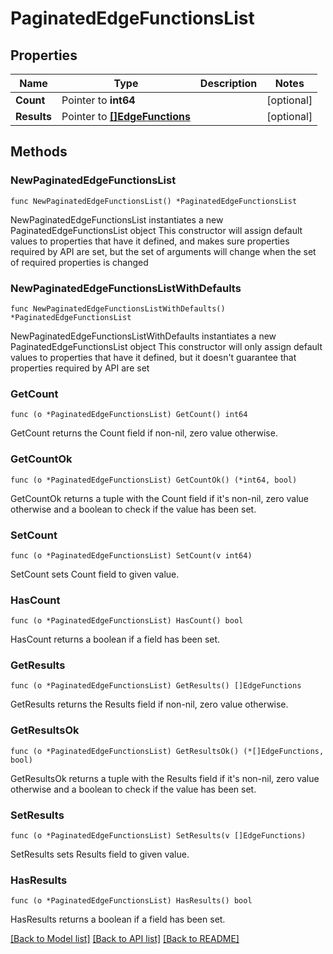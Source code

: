 # PaginatedEdgeFunctionsList

## Properties

Name | Type | Description | Notes
------------ | ------------- | ------------- | -------------
**Count** | Pointer to **int64** |  | [optional] 
**Results** | Pointer to [**[]EdgeFunctions**](EdgeFunctions.md) |  | [optional] 

## Methods

### NewPaginatedEdgeFunctionsList

`func NewPaginatedEdgeFunctionsList() *PaginatedEdgeFunctionsList`

NewPaginatedEdgeFunctionsList instantiates a new PaginatedEdgeFunctionsList object
This constructor will assign default values to properties that have it defined,
and makes sure properties required by API are set, but the set of arguments
will change when the set of required properties is changed

### NewPaginatedEdgeFunctionsListWithDefaults

`func NewPaginatedEdgeFunctionsListWithDefaults() *PaginatedEdgeFunctionsList`

NewPaginatedEdgeFunctionsListWithDefaults instantiates a new PaginatedEdgeFunctionsList object
This constructor will only assign default values to properties that have it defined,
but it doesn't guarantee that properties required by API are set

### GetCount

`func (o *PaginatedEdgeFunctionsList) GetCount() int64`

GetCount returns the Count field if non-nil, zero value otherwise.

### GetCountOk

`func (o *PaginatedEdgeFunctionsList) GetCountOk() (*int64, bool)`

GetCountOk returns a tuple with the Count field if it's non-nil, zero value otherwise
and a boolean to check if the value has been set.

### SetCount

`func (o *PaginatedEdgeFunctionsList) SetCount(v int64)`

SetCount sets Count field to given value.

### HasCount

`func (o *PaginatedEdgeFunctionsList) HasCount() bool`

HasCount returns a boolean if a field has been set.

### GetResults

`func (o *PaginatedEdgeFunctionsList) GetResults() []EdgeFunctions`

GetResults returns the Results field if non-nil, zero value otherwise.

### GetResultsOk

`func (o *PaginatedEdgeFunctionsList) GetResultsOk() (*[]EdgeFunctions, bool)`

GetResultsOk returns a tuple with the Results field if it's non-nil, zero value otherwise
and a boolean to check if the value has been set.

### SetResults

`func (o *PaginatedEdgeFunctionsList) SetResults(v []EdgeFunctions)`

SetResults sets Results field to given value.

### HasResults

`func (o *PaginatedEdgeFunctionsList) HasResults() bool`

HasResults returns a boolean if a field has been set.


[[Back to Model list]](../README.md#documentation-for-models) [[Back to API list]](../README.md#documentation-for-api-endpoints) [[Back to README]](../README.md)


